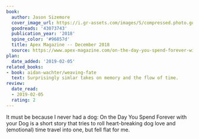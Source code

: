 ```yaml
---
book:
  author: Jason Sizemore
  cover_image_url: https://i.gr-assets.com/images/S/compressed.photo.goodreads.com/books/1543705355l/43073743._SX318_.jpg
  goodreads: '43073743'
  publication_year: '2018'
  spine_color: '#96857d'
  title: Apex Magazine -- December 2018
  source: https://www.apex-magazine.com/on-the-day-you-spend-forever-with-your-dog
plan:
  date_added: '2019-02-05'
related_books:
- book: aidan-wachter/weaving-fate
  text: Surprisingly simlar takes on memory and the flow of time.
review:
  date_read:
  - 2019-02-05
  rating: 2
---
```


It must be because I never had a dog: On the Day You Spend Forever with your Dog
is a short story that tries to roll heart-breaking dog love and (emotional) time travel into one, but fell flat for me.
